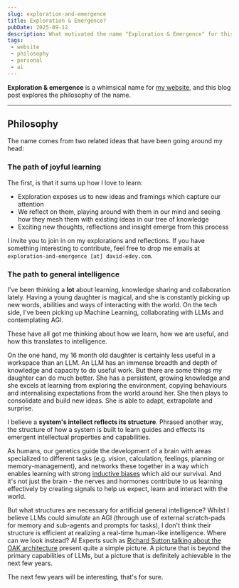 ```yaml
---
slug: exploration-and-emergence
title: Exploration & Emergence?
pubDate: 2025-09-12
description: What motivated the name "Exploration & Emergence" for this website?
tags:
 - website
 - philosophy
 - personal
 - ai
---
```


**Exploration & emergence** is a whimsical name for [my website](/blog/website-architecture), and this blog post explores the philosophy of the name.

---

## Philosophy

The name comes from two related ideas that have been going around my head:

### The path of joyful learning

The first, is that it sums up how I love to learn:

* Exploration exposes us to new ideas and framings which capture our attention
* We reflect on them, playing around with them in our mind and seeing how they mesh them with existing ideas in our tree of knowledge
* Exciting new thoughts, reflections and insight emerge from this process

I invite you to join in on my explorations and reflections. If you have something interesting to contribute, feel free to drop me emails at `exploration-and-emergence [at] david-edey.com`.

### The path to general intelligence

I've been thinking a **lot** about learning, knowledge sharing and collaboration lately. Having a young daughter is magical, and she is constantly picking up new words, abilities and ways of interacting with the world. On the tech side, I've been picking up Machine Learning, collaborating with LLMs and contemplating AGI.

These have all got me thinking about how we learn, how we are useful, and how this translates to intelligence.

On the one hand, my 16 month old daughter is certainly less useful in a workspace than an LLM. An LLM has an immense breadth and depth of knowledge and capacity to do useful work. But there are some things my daughter can do much better. She has a persistent, growing knowledge and she excels at learning from exploring the environment, copying behaviours and internalising expectations from the world around her. She then plays to consolidate and build new ideas. She is able to adapt, extrapolate and surprise.

I believe a **system's intellect reflects its structure**. Phrased another way, the structure of how a system is built to learn guides and effects its emergent intellectual properties and capabilities.

As humans, our genetics guide the development of a brain with areas specialized to different tasks (e.g. vision, calculation, feelings, planning or memory-management), and networks these together in a way which enables learning with strong [inductive biases](https://en.wikipedia.org/wiki/Inductive_bias) which aid our survival. And it's not just the brain - the nerves and hormones contribute to us learning effectively by creating signals to help us expect, learn and interact with the world.

But what structures are necessary for artificial general intelligence? Whilst I believe LLMs could *simulate* an AGI (through use of external scratch-pads for memory and sub-agents and prompts for tasks), I don't think their structure is efficient at realizing a real-time human-like intelligence. Where can we look instead? AI Experts such as [Richard Sutton talking about the OAK architecture](https://www.youtube.com/watch?v=gEbbGyNkR2U) present quite a simple picture. A picture that is beyond the primary capabilities of LLMs, but a picture that is definitely achievable in the next few years.

The next few years will be interesting, that's for sure.
